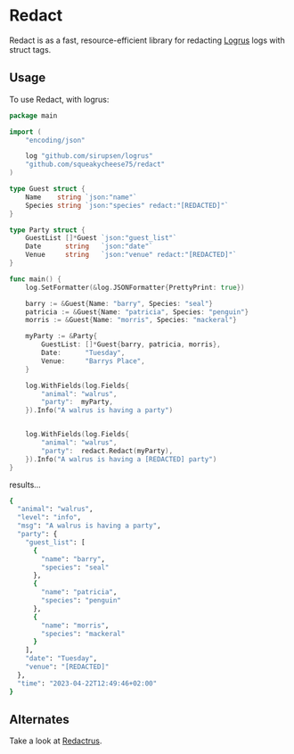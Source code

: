 # Redact

Redact is as a fast, resource-efficient library for redacting [Logrus](https://github.com/sirupsen/logrus) logs with struct tags.

## Usage

To use Redact, with logrus:

```go
package main

import (
	"encoding/json"

	log "github.com/sirupsen/logrus"
	"github.com/squeakycheese75/redact"
)

type Guest struct {
	Name    string `json:"name"`
	Species string `json:"species" redact:"[REDACTED]"`
}

type Party struct {
	GuestList []*Guest `json:"guest_list"`
	Date      string   `json:"date"`
	Venue     string   `json:"venue" redact:"[REDACTED]"`
}

func main() {
	log.SetFormatter(&log.JSONFormatter{PrettyPrint: true})

	barry := &Guest{Name: "barry", Species: "seal"}
	patricia := &Guest{Name: "patricia", Species: "penguin"}
	morris := &Guest{Name: "morris", Species: "mackeral"}

	myParty := &Party{
		GuestList: []*Guest{barry, patricia, morris},
		Date:      "Tuesday",
		Venue:     "Barrys Place",
	}

	log.WithFields(log.Fields{
		"animal": "walrus",
		"party":  myParty,
	}).Info("A walrus is having a party")


    log.WithFields(log.Fields{
		"animal": "walrus",
		"party":  redact.Redact(myParty),
	}).Info("A walrus is having a [REDACTED] party")
}
```

results...

```bash
{
  "animal": "walrus",
  "level": "info",
  "msg": "A walrus is having a party",
  "party": {
    "guest_list": [
      {
        "name": "barry",
        "species": "seal"
      },
      {
        "name": "patricia",
        "species": "penguin"
      },
      {
        "name": "morris",
        "species": "mackeral"
      }
    ],
    "date": "Tuesday",
    "venue": "[REDACTED]"
  },
  "time": "2023-04-22T12:49:46+02:00"
}

```

## Alternates

Take a look at [Redactrus](https://github.com/whuang8/redactrus).
